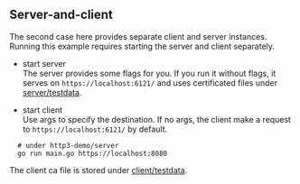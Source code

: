 ## Server-and-client
The second case here provides separate client and server instances.
Running this example requires starting the server and client separately.
- start server  
  The server provides some flags for you.
  If you run it without flags, it serves on `https://localhost:6121/` and 
  uses certificated files under [server/testdata](./server/testdata).

- start client  
  Use args to specify the destination. If no args, the client make a request to `https://localhost:6121/` by default.
```shell
  # under http3-demo/server
  go run main.go https://localhost:8080
```
The client ca file is stored under [client/testdata](./client/testdata).